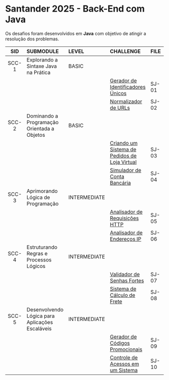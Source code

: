 # Santander 2025 - Back-End com Java

Os desafios foram desenvolvidos em **Java** com objetivo de atingir a resolução dos problemas.

|SID    |SUBMODULE                                      |LEVEL		 |CHALLENGE                                         |FILE 	 | CHECK        |
|:----: |:----                                          |:----		 | :----                                            |:----	 | :----:       |
|SCC-1	|Explorando a Sintaxe Java na Prática           |BASIC 		 |			                                         |           |		          |
|  	    |                                               |			 |[Gerador de Identificadores Únicos](SJ-01)|SJ-01          | :white_check_mark:|
|  	    |                                               |			 |[Normalizador de URLs](SJ-02)             |SJ-02           | :white_check_mark:|
|SCC-2	|Dominando a Programação Orientada a Objetos    |BASIC 		 |			                                         |       		                |
|  	    |                                               |			 |[Criando um Sistema de Pedidos de Loja Virtual](SJ-03.java) |SJ-03 | :white_check_mark:|
|  	    |                                               |			 |[Simulador de Conta Bancária](SJ-04)      |SJ-04      | :white_check_mark:     |
|SCC-3  |Aprimorando Lógica de Programação              |INTERMEDIATE|                                       		   |           |                        |
|  	    |                                               |			 |[Analisador de Requisições HTTP](SJ-05)   |SJ-05      |                        |
|  	    |                                               |			 |[Analisador de Endereços IP](SJ-06)       |SJ-06      |                        |
|SCC-4  |Estruturando Regras e Processos Lógicos        |INTERMEDIATE|                                       		   |           |                        |
|  	    |                                               |			 |[Validador de Senhas Fortes](SJ-07)       |SJ-07      |                        |
|  	    |                                               |			 |[Sistema de Cálculo de Frete](SJ-08)      |SJ-08      |                        |
|SCC-5  |Desenvolvendo Lógica para Aplicações Escaláveis|INTERMEDIATE|                                       		   |           |                        |
|  	    |                                               |			 |[Gerador de Códigos Promocionais](SJ-09)  |SJ-09      |                        |
|  	    |                                               |			 |[Controle de Acessos em um Sistema](SJ-10)|SJ-10      |                        |
